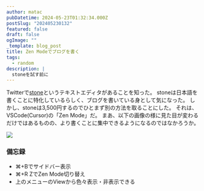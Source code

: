```yaml
---
author: matac
pubDatetime: 2024-05-23T01:32:34.000Z
postSlug: "202405230132"
featured: false
draft: false
ogImage: ""
_template: blog_post
title: Zen Modeでブログを書く
tags:
  - random
description: |
  stoneを試す前に
---
```


Twitterで[stone](https://stone-type.jp/)というテキストエディタがあることを知った。
stoneは日本語を書くことに特化しているらしく、ブログを書いている身として気になった。
しかし、stoneは3,500円するのでひとまず別の方法を取ることにした。
それは、VSCode(Cursor)の「Zen Mode」だ。
まあ、以下の画像の様に見た目が変わるだけではあるものの、より書くことに集中できるようになるのではなかろうか。

![](/img/zen-mode.png)

### 備忘録

- ⌘+Bでサイドバー表示
- ⌘+R ZでZen Mode切り替え
- 上のメニューのViewから色々表示・非表示できる
